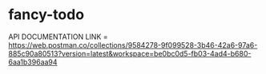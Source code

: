 # fancy-todo

API DOCUMENTATION LINK = https://web.postman.co/collections/9584278-9f099528-3b46-42a6-97a6-885c90a80513?version=latest&workspace=be0bc0d5-fb03-4ad4-b680-6aa1b396aa94 